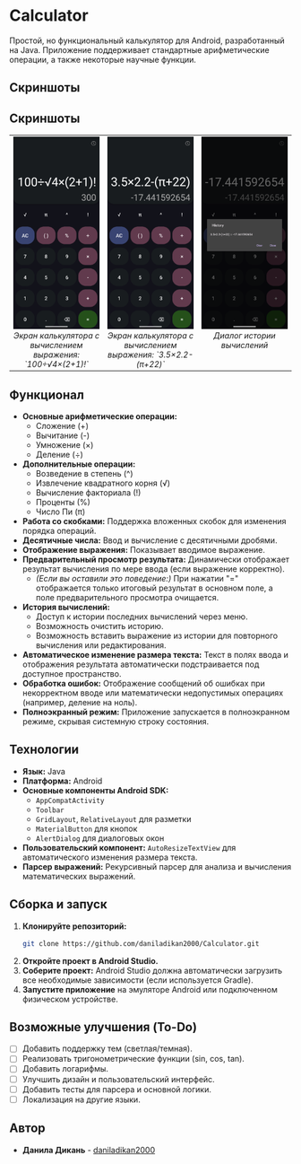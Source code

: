 # Calculator

Простой, но функциональный калькулятор для Android, разработанный на Java. Приложение поддерживает стандартные арифметические операции, а также некоторые научные функции.

## Скриншоты

## Скриншоты

<table style="width:100%">
  <tr>
    <td style="text-align: center; vertical-align: top; width: 33%;">
      <img src="1.png" alt="Пример сложного вычисления" style="width:250px; max-width:100%;">
      <br>
      <em>Экран калькулятора с вычислением выражения: `100÷√4×(2+1)!`</em>
    </td>
    <td style="text-align: center; vertical-align: top; width: 33%;">
      <img src="2.png" alt="Вычисление с десятичными числами и п" style="width:250px; max-width:100%;">
      <br>
      <em>Экран калькулятора с вычислением выражения: `3.5×2.2-(π+22)`</em>
    </td>
    <td style="text-align: center; vertical-align: top; width: 33%;">
      <img src="3.png" alt="Диалог истории вычислений" style="width:250px; max-width:100%;">
      <br>
      <em>Диалог истории вычислений</em>
    </td>
  </tr>
</table>

## Функционал

*   **Основные арифметические операции:**
    *   Сложение (+)
    *   Вычитание (-)
    *   Умножение (×)
    *   Деление (÷)
*   **Дополнительные операции:**
    *   Возведение в степень (^)
    *   Извлечение квадратного корня (√)
    *   Вычисление факториала (!)
    *   Проценты (%)
    *   Число Пи (π)
*   **Работа со скобками:** Поддержка вложенных скобок для изменения порядка операций.
*   **Десятичные числа:** Ввод и вычисление с десятичными дробями.
*   **Отображение выражения:** Показывает вводимое выражение.
*   **Предварительный просмотр результата:** Динамически отображает результат вычисления по мере ввода (если выражение корректно).
    *   *(Если вы оставили это поведение:)* При нажатии "=" отображается только итоговый результат в основном поле, а поле предварительного просмотра очищается.
*   **История вычислений:**
    *   Доступ к истории последних вычислений через меню.
    *   Возможность очистить историю.
    *   Возможность вставить выражение из истории для повторного вычисления или редактирования.
*   **Автоматическое изменение размера текста:** Текст в полях ввода и отображения результата автоматически подстраивается под доступное пространство.
*   **Обработка ошибок:** Отображение сообщений об ошибках при некорректном вводе или математически недопустимых операциях (например, деление на ноль).
*   **Полноэкранный режим:** Приложение запускается в полноэкранном режиме, скрывая системную строку состояния.

## Технологии

*   **Язык:** Java
*   **Платформа:** Android
*   **Основные компоненты Android SDK:**
    *   `AppCompatActivity`
    *   `Toolbar`
    *   `GridLayout`, `RelativeLayout` для разметки
    *   `MaterialButton` для кнопок
    *   `AlertDialog` для диалоговых окон
*   **Пользовательский компонент:** `AutoResizeTextView` для автоматического изменения размера текста.
*   **Парсер выражений:** Рекурсивный парсер для анализа и вычисления математических выражений.

## Сборка и запуск

1.  **Клонируйте репозиторий:**
    ```bash
    git clone https://github.com/daniladikan2000/Calculator.git
    ```
2.  **Откройте проект в Android Studio.**
3.  **Соберите проект:** Android Studio должна автоматически загрузить все необходимые зависимости (если используется Gradle).
4.  **Запустите приложение** на эмуляторе Android или подключенном физическом устройстве.

## Возможные улучшения (To-Do)

*   [ ] Добавить поддержку тем (светлая/темная).
*   [ ] Реализовать тригонометрические функции (sin, cos, tan).
*   [ ] Добавить логарифмы.
*   [ ] Улучшить дизайн и пользовательский интерфейс.
*   [ ] Добавить тесты для парсера и основной логики.
*   [ ] Локализация на другие языки.

## Автор

*   **Данила Дикань** - [daniladikan2000](https://github.com/daniladikan2000)
